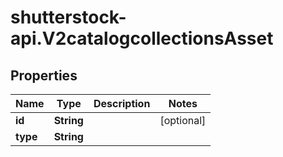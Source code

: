 # shutterstock-api.V2catalogcollectionsAsset

## Properties
Name | Type | Description | Notes
------------ | ------------- | ------------- | -------------
**id** | **String** |  | [optional] 
**type** | **String** |  | 


